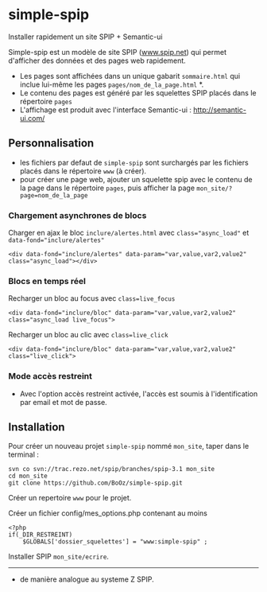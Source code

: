 # simple-spip
Installer rapidement un site SPIP + Semantic-ui


Simple-spip est un modèle de site SPIP (www.spip.net) qui permet d'afficher des données et des pages web rapidement.

- Les pages sont affichées dans un unique gabarit `sommaire.html` qui inclue lui-même les pages `pages/nom_de_la_page.html` *.
- Le contenu des pages est généré par les squelettes SPIP placés dans le répertoire `pages`
- L'affichage est produit avec l'interface Semantic-ui : http://semantic-ui.com/

## Personnalisation
- les fichiers par defaut de `simple-spip` sont surchargés par les fichiers placés dans le répertoire `www` (à créer).
- pour créer une page web, ajouter un squelette spip avec le contenu de la page dans le répertoire `pages`, puis afficher la page `mon_site/?page=nom_de_la_page`

### Chargement asynchrones de blocs

Charger en ajax le bloc `inclure/alertes.html` avec `class="async_load"` et `data-fond="inclure/alertes"`
```
<div data-fond="inclure/alertes" data-param="var,value,var2,value2" class="async_load"></div>
```
### Blocs en temps réel

Recharger un bloc au focus avec `class=live_focus`
```
<div data-fond="inclure/bloc" data-param="var,value,var2,value2" class="async_load live_focus">
```

Recharger un bloc au clic avec `class=live_click`
```
<div data-fond="inclure/bloc" data-param="var,value,var2,value2" class="live_click">
```

### Mode accès restreint
- Avec l'option accès restreint activée, l'accès est soumis à l'identification par email et mot de passe.

## Installation

Pour créer un nouveau projet `simple-spip` nommé `mon_site`, taper dans le terminal :

```
svn co svn://trac.rezo.net/spip/branches/spip-3.1 mon_site
cd mon_site
git clone https://github.com/BoOz/simple-spip.git

```
Créer un repertoire `www` pour le projet.

Créer un fichier config/mes_options.php contenant au moins
```
<?php
if(_DIR_RESTREINT)
	$GLOBALS['dossier_squelettes'] = "www:simple-spip" ;

```

Installer SPIP `mon_site/ecrire`.






----------

* de manière analogue au systeme Z SPIP.
